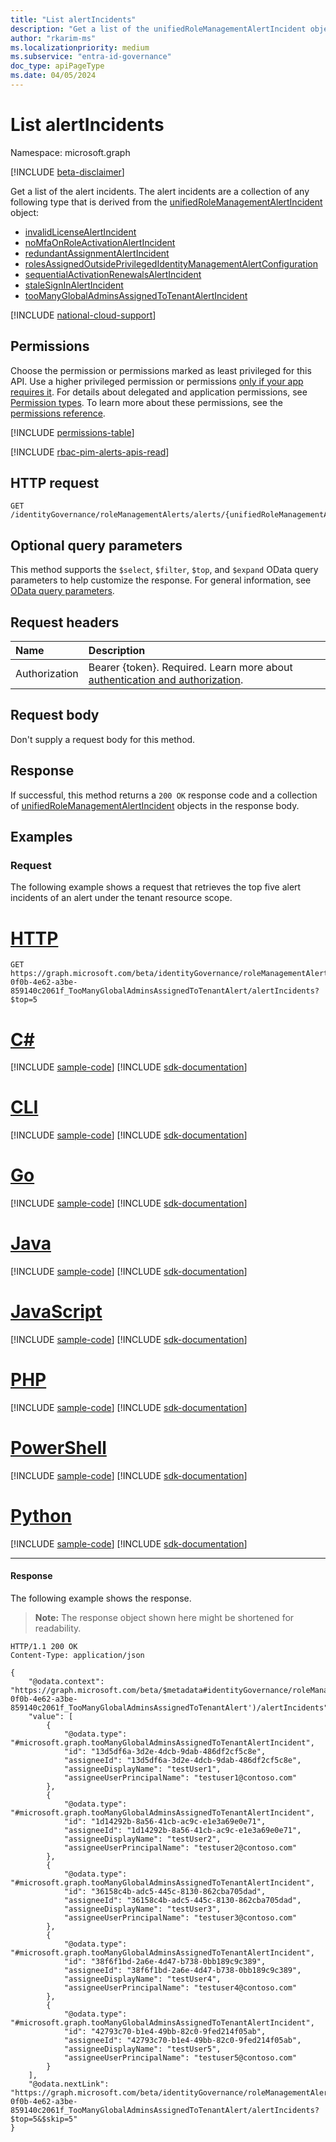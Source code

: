 ```yaml
---
title: "List alertIncidents"
description: "Get a list of the unifiedRoleManagementAlertIncident objects and their properties."
author: "rkarim-ms"
ms.localizationpriority: medium
ms.subservice: "entra-id-governance"
doc_type: apiPageType
ms.date: 04/05/2024
---
```


# List alertIncidents
Namespace: microsoft.graph

[!INCLUDE [beta-disclaimer](../../includes/beta-disclaimer.md)]

Get a list of the alert incidents. The alert incidents are a collection of any following type that is derived from the [unifiedRoleManagementAlertIncident](../resources/unifiedrolemanagementalertincident.md) object:

- [invalidLicenseAlertIncident](../resources/invalidlicensealertincident.md)
- [noMfaOnRoleActivationAlertIncident](../resources/nomfaonroleactivationalertincident.md)
- [redundantAssignmentAlertIncident](../resources/redundantassignmentalertincident.md)
- [rolesAssignedOutsidePrivilegedIdentityManagementAlertConfiguration](../resources/rolesassignedoutsideprivilegedidentitymanagementalertconfiguration.md)
- [sequentialActivationRenewalsAlertIncident](../resources/sequentialactivationrenewalsalertincident.md)
- [staleSignInAlertIncident](../resources/stalesigninalertincident.md)
- [tooManyGlobalAdminsAssignedToTenantAlertIncident](../resources/toomanyglobaladminsassignedtotenantalertincident.md)


[!INCLUDE [national-cloud-support](../../includes/global-us.md)]

## Permissions
Choose the permission or permissions marked as least privileged for this API. Use a higher privileged permission or permissions [only if your app requires it](/graph/permissions-overview#best-practices-for-using-microsoft-graph-permissions). For details about delegated and application permissions, see [Permission types](/graph/permissions-overview#permission-types). To learn more about these permissions, see the [permissions reference](/graph/permissions-reference).

<!-- { "blockType": "permissions", "name": "unifiedrolemanagementalert_list_alertincidents" } -->
[!INCLUDE [permissions-table](../includes/permissions/unifiedrolemanagementalert-list-alertincidents-permissions.md)]

[!INCLUDE [rbac-pim-alerts-apis-read](../includes/rbac-for-apis/rbac-pim-alerts-apis-read.md)]

## HTTP request

<!-- {
  "blockType": "ignored"
}
-->
``` http
GET /identityGovernance/roleManagementAlerts/alerts/{unifiedRoleManagementAlertId}/alertIncidents
```

## Optional query parameters
This method supports the `$select`, `$filter`, `$top`, and `$expand` OData query parameters to help customize the response. For general information, see [OData query parameters](/graph/query-parameters).

## Request headers
|Name|Description|
|:---|:---|
|Authorization|Bearer {token}. Required. Learn more about [authentication and authorization](/graph/auth/auth-concepts).|

## Request body
Don't supply a request body for this method.

## Response

If successful, this method returns a `200 OK` response code and a collection of [unifiedRoleManagementAlertIncident](../resources/unifiedrolemanagementalertincident.md) objects in the response body.

## Examples

### Request
The following example shows a request that retrieves the top five alert incidents of an alert under the tenant resource scope.
# [HTTP](#tab/http)
<!-- {
  "blockType": "request",
  "name": "list_unifiedrolemanagementalertincident"
}
-->
``` http
GET https://graph.microsoft.com/beta/identityGovernance/roleManagementAlerts/alerts/DirectoryRole_67b47f38-0f0b-4e62-a3be-859140c2061f_TooManyGlobalAdminsAssignedToTenantAlert/alertIncidents?$top=5
```

# [C#](#tab/csharp)
[!INCLUDE [sample-code](../includes/snippets/csharp/list-unifiedrolemanagementalertincident-csharp-snippets.md)]
[!INCLUDE [sdk-documentation](../includes/snippets/snippets-sdk-documentation-link.md)]

# [CLI](#tab/cli)
[!INCLUDE [sample-code](../includes/snippets/cli/list-unifiedrolemanagementalertincident-cli-snippets.md)]
[!INCLUDE [sdk-documentation](../includes/snippets/snippets-sdk-documentation-link.md)]

# [Go](#tab/go)
[!INCLUDE [sample-code](../includes/snippets/go/list-unifiedrolemanagementalertincident-go-snippets.md)]
[!INCLUDE [sdk-documentation](../includes/snippets/snippets-sdk-documentation-link.md)]

# [Java](#tab/java)
[!INCLUDE [sample-code](../includes/snippets/java/list-unifiedrolemanagementalertincident-java-snippets.md)]
[!INCLUDE [sdk-documentation](../includes/snippets/snippets-sdk-documentation-link.md)]

# [JavaScript](#tab/javascript)
[!INCLUDE [sample-code](../includes/snippets/javascript/list-unifiedrolemanagementalertincident-javascript-snippets.md)]
[!INCLUDE [sdk-documentation](../includes/snippets/snippets-sdk-documentation-link.md)]

# [PHP](#tab/php)
[!INCLUDE [sample-code](../includes/snippets/php/list-unifiedrolemanagementalertincident-php-snippets.md)]
[!INCLUDE [sdk-documentation](../includes/snippets/snippets-sdk-documentation-link.md)]

# [PowerShell](#tab/powershell)
[!INCLUDE [sample-code](../includes/snippets/powershell/list-unifiedrolemanagementalertincident-powershell-snippets.md)]
[!INCLUDE [sdk-documentation](../includes/snippets/snippets-sdk-documentation-link.md)]

# [Python](#tab/python)
[!INCLUDE [sample-code](../includes/snippets/python/list-unifiedrolemanagementalertincident-python-snippets.md)]
[!INCLUDE [sdk-documentation](../includes/snippets/snippets-sdk-documentation-link.md)]

---

#### Response
The following example shows the response.
>**Note:** The response object shown here might be shortened for readability.
<!-- {
  "blockType": "response",
  "truncated": true,
  "@odata.type": "Collection(microsoft.graph.unifiedRoleManagementAlertIncident)"
}
-->
``` http
HTTP/1.1 200 OK
Content-Type: application/json

{
    "@odata.context": "https://graph.microsoft.com/beta/$metadata#identityGovernance/roleManagementAlerts/alerts('DirectoryRole_67b47f38-0f0b-4e62-a3be-859140c2061f_TooManyGlobalAdminsAssignedToTenantAlert')/alertIncidents",
    "value": [
        {
            "@odata.type": "#microsoft.graph.tooManyGlobalAdminsAssignedToTenantAlertIncident",
            "id": "13d5df6a-3d2e-4dcb-9dab-486df2cf5c8e",
            "assigneeId": "13d5df6a-3d2e-4dcb-9dab-486df2cf5c8e",
            "assigneeDisplayName": "testUser1",
            "assigneeUserPrincipalName": "testuser1@contoso.com"
        },
        {
            "@odata.type": "#microsoft.graph.tooManyGlobalAdminsAssignedToTenantAlertIncident",
            "id": "1d14292b-8a56-41cb-ac9c-e1e3a69e0e71",
            "assigneeId": "1d14292b-8a56-41cb-ac9c-e1e3a69e0e71",
            "assigneeDisplayName": "testUser2",
            "assigneeUserPrincipalName": "testuser2@contoso.com"
        },
        {
            "@odata.type": "#microsoft.graph.tooManyGlobalAdminsAssignedToTenantAlertIncident",
            "id": "36158c4b-adc5-445c-8130-862cba705dad",
            "assigneeId": "36158c4b-adc5-445c-8130-862cba705dad",
            "assigneeDisplayName": "testUser3",
            "assigneeUserPrincipalName": "testuser3@contoso.com"
        },
        {
            "@odata.type": "#microsoft.graph.tooManyGlobalAdminsAssignedToTenantAlertIncident",
            "id": "38f6f1bd-2a6e-4d47-b738-0bb189c9c389",
            "assigneeId": "38f6f1bd-2a6e-4d47-b738-0bb189c9c389",
            "assigneeDisplayName": "testUser4",
            "assigneeUserPrincipalName": "testuser4@contoso.com"
        },
        {
            "@odata.type": "#microsoft.graph.tooManyGlobalAdminsAssignedToTenantAlertIncident",
            "id": "42793c70-b1e4-49bb-82c0-9fed214f05ab",
            "assigneeId": "42793c70-b1e4-49bb-82c0-9fed214f05ab",
            "assigneeDisplayName": "testUser5",
            "assigneeUserPrincipalName": "testuser5@contoso.com"
        }
    ],
    "@odata.nextLink": "https://graph.microsoft.com/beta/identityGovernance/roleManagementAlerts/alerts/DirectoryRole_67b47f38-0f0b-4e62-a3be-859140c2061f_TooManyGlobalAdminsAssignedToTenantAlert/alertIncidents?$top=5&$skip=5"
}
```

